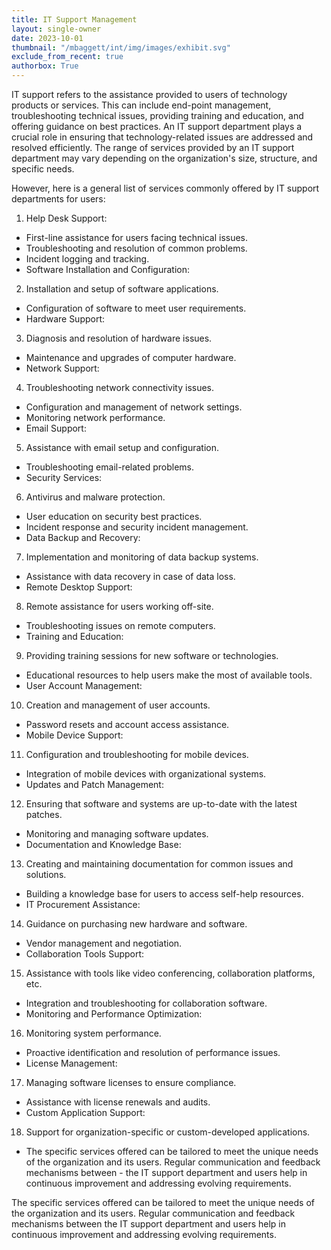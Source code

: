 ```yaml
---
title: IT Support Management
layout: single-owner
date: 2023-10-01
thumbnail: "/mbaggett/int/img/images/exhibit.svg"
exclude_from_recent: true
authorbox: True
---
```

IT support refers to the assistance provided to users of technology products or services. This can include end-point management, troubleshooting technical issues, providing training and education, and offering guidance on best practices. An IT support department plays a crucial role in ensuring that technology-related issues are addressed and resolved efficiently. The range of services provided by an IT support department may vary depending on the organization's size, structure, and specific needs.
<!--more-->
However, here is a general list of services commonly offered by IT support departments for users:

1. Help Desk Support:
- First-line assistance for users facing technical issues.
- Troubleshooting and resolution of common problems.
- Incident logging and tracking.
- Software Installation and Configuration:

2. Installation and setup of software applications.
- Configuration of software to meet user requirements.
- Hardware Support:

3. Diagnosis and resolution of hardware issues.
- Maintenance and upgrades of computer hardware.
- Network Support:

4. Troubleshooting network connectivity issues.
- Configuration and management of network settings.
- Monitoring network performance.
- Email Support:

5. Assistance with email setup and configuration.
- Troubleshooting email-related problems.
- Security Services:

6. Antivirus and malware protection.
- User education on security best practices.
- Incident response and security incident management.
- Data Backup and Recovery:

7. Implementation and monitoring of data backup systems.
- Assistance with data recovery in case of data loss.
- Remote Desktop Support:

8. Remote assistance for users working off-site.
- Troubleshooting issues on remote computers.
- Training and Education:

9. Providing training sessions for new software or technologies.
- Educational resources to help users make the most of available tools.
- User Account Management:

10. Creation and management of user accounts.
- Password resets and account access assistance.
- Mobile Device Support:

11. Configuration and troubleshooting for mobile devices.
- Integration of mobile devices with organizational systems.
- Updates and Patch Management:

12. Ensuring that software and systems are up-to-date with the latest patches.
- Monitoring and managing software updates.
- Documentation and Knowledge Base:

13. Creating and maintaining documentation for common issues and solutions.
- Building a knowledge base for users to access self-help resources.
- IT Procurement Assistance:

14. Guidance on purchasing new hardware and software.
- Vendor management and negotiation.
- Collaboration Tools Support:

15. Assistance with tools like video conferencing, collaboration platforms, etc.
- Integration and troubleshooting for collaboration software.
- Monitoring and Performance Optimization:

16. Monitoring system performance.
- Proactive identification and resolution of performance issues.
- License Management:

17. Managing software licenses to ensure compliance.
- Assistance with license renewals and audits.
- Custom Application Support:

18. Support for organization-specific or custom-developed applications.
- The specific services offered can be tailored to meet the unique needs of the organization and its users. Regular communication and feedback mechanisms between - the IT support department and users help in continuous improvement and addressing evolving requirements.

The specific services offered can be tailored to meet the unique needs of the organization and its users. Regular communication and feedback mechanisms between the IT support department and users help in continuous improvement and addressing evolving requirements.